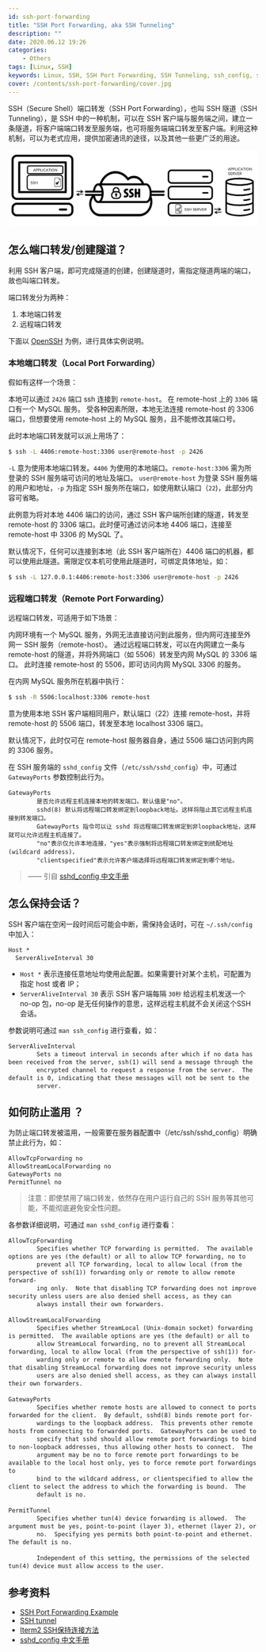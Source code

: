 ```yaml
---
id: ssh-port-forwarding
title: "SSH Port Forwarding, aka SSH Tunneling"
description: ""
date: 2020.06.12 19:26
categories:
    - Others
tags: [Linux, SSH]
keywords: Linux, SSH, SSH Port Forwarding, SSH Tunneling, ssh_config, sshd_config, man
cover: /contents/ssh-port-forwarding/cover.jpg
---
```


SSH（Secure Shell）端口转发（SSH Port Forwarding），也叫 SSH 隧道（SSH Tunneling），是 SSH 中的一种机制，可以在 SSH 客户端与服务端之间，建立一条隧道，将客户端端口转发至服务端，也可将服务端端口转发至客户端。利用这种机制，可以为老式应用，提供加密通讯的途径，以及其他一些更广泛的用途。

![Securing applications with ssh tunneling/port forwarding](/contents/ssh-port-forwarding/Securing_applications_with_ssh_tunneling___port_forwarding.png)


## 怎么端口转发/创建隧道？

利用 SSH 客户端，即可完成隧道的创建，创建隧道时，需指定隧道两端的端口，故也叫端口转发。

端口转发分为两种：
1. 本地端口转发
1. 远程端口转发

下面以 [OpenSSH](https://en.wikipedia.org/wiki/OpenSSH) 为例，进行具体实例说明。

### 本地端口转发（Local Port Forwarding）

假如有这样一个场景：

本地可以通过 `2426` 端口 ssh 连接到 `remote-host`。
在 remote-host 上的 `3306` 端口有一个 MySQL 服务。
受各种因素所限，本地无法连接 remote-host 的 3306 端口，但想要使用 remote-host 上的 MySQL 服务，且不能修改其端口号。

此时本地端口转发就可以派上用场了：

```bash
$ ssh -L 4406:remote-host:3306 user@remote-host -p 2426
```

`-L` 意为使用本地端口转发。`4406` 为使用的本地端口。`remote-host:3306` 需为所登录的 SSH 服务端可访问的地址及端口。
`user@remote-host` 为登录 SSH 服务端的用户和地址，`-p` 为指定 SSH 服务所在端口，如使用默认端口（`22`)，此部分内容可省略。

此例意为将对本地 4406 端口的访问，通过 SSH 客户端所创建的隧道，转发至 remote-host 的 3306 端口。此时便可通过访问本地 4406 端口，连接至 remote-host 中 3306 的 MySQL 了。

默认情况下，任何可以连接到本地（此 SSH 客户端所在）4406 端口的机器，都可以使用此隧道。需限定仅本机可使用此隧道时，可绑定具体地址，如：

```bash
$ ssh -L 127.0.0.1:4406:remote-host:3306 user@remote-host -p 2426
```

### 远程端口转发（Remote Port Forwarding）

远程端口转发，可适用于如下场景：

内网环境有一个 MySQL 服务，外网无法直接访问到此服务，但内网可连接至外网一 SSH 服务（remote-host）。
通过远程端口转发，可以在内网建立一条与 remote-host 的隧道，并将外网端口（如 5506）转发至内网 MySQL 的 3306 端口。
此时连接 remote-host 的 5506，即可访问内网 MySQL 3306 的服务。

在内网 MySQL 服务所在机器中执行：

```bash
$ ssh -R 5506:localhost:3306 remote-host
```

意为使用本地 SSH 客户端相同用户，默认端口（22）连接 remote-host，并将 remote-host 的 5506 端口，转发至本地 localhost 3306 端口。

默认情况下，此时仅可在 remote-host 服务器自身，通过 5506 端口访问到内网的 3306 服务。

在 SSH 服务端的 `sshd_config` 文件（`/etc/ssh/sshd_config`）中，可通过 `GatewayPorts` 参数控制此行为。


```doc
GatewayPorts
        是否允许远程主机连接本地的转发端口。默认值是"no"。
        sshd(8) 默认将远程端口转发绑定到loopback地址。这样将阻止其它远程主机连接到转发端口。
        GatewayPorts 指令可以让 sshd 将远程端口转发绑定到非loopback地址，这样就可以允许远程主机连接了。
        "no"表示仅允许本地连接，"yes"表示强制将远程端口转发绑定到统配地址(wildcard address)，
        "clientspecified"表示允许客户端选择将远程端口转发绑定到哪个地址。
```

> —— 引自 [sshd_config 中文手册](http://www.jinbuguo.com/openssh/sshd_config.html)


## 怎么保持会话？

SSH 客户端在空闲一段时间后可能会中断，需保持会话时，可在 `~/.ssh/config` 中加入：

```config
Host *
  ServerAliveInterval 30
```

* `Host *` 表示连接任意地址均使用此配置。如果需要针对某个主机，可配置为指定 host 或者 IP；
* `ServerAliveInterval 30` 表示 SSH 客户端每隔 `30秒` 给远程主机发送一个 no-op 包，no-op 是无任何操作的意思，这样远程主机就不会关闭这个SSH会话。

参数说明可通过 `man ssh_config` 进行查看，如：

```man
ServerAliveInterval
        Sets a timeout interval in seconds after which if no data has been received from the server, ssh(1) will send a message through the
        encrypted channel to request a response from the server.  The default is 0, indicating that these messages will not be sent to the
        server.
```


## 如何防止滥用 ？

为防止端口转发被滥用，一般需要在服务器配置中（/etc/ssh/sshd_config）明确禁止此行为，如：

```config
AllowTcpForwarding no
AllowStreamLocalForwarding no
GatewayPorts no
PermitTunnel no
```

> 注意：即使禁用了端口转发，依然存在用户运行自己的 SSH 服务等其他可能，不能彻底避免安全性问题。

各参数详细说明，可通过 `man sshd_config` 进行查看：

```man
AllowTcpForwarding
        Specifies whether TCP forwarding is permitted.  The available options are yes (the default) or all to allow TCP forwarding, no to
        prevent all TCP forwarding, local to allow local (from the perspective of ssh(1)) forwarding only or remote to allow remote forward-
        ing only.  Note that disabling TCP forwarding does not improve security unless users are also denied shell access, as they can
        always install their own forwarders.

AllowStreamLocalForwarding
        Specifies whether StreamLocal (Unix-domain socket) forwarding is permitted.  The available options are yes (the default) or all to
        allow StreamLocal forwarding, no to prevent all StreamLocal forwarding, local to allow local (from the perspective of ssh(1)) for-
        warding only or remote to allow remote forwarding only.  Note that disabling StreamLocal forwarding does not improve security unless
        users are also denied shell access, as they can always install their own forwarders.

GatewayPorts
        Specifies whether remote hosts are allowed to connect to ports forwarded for the client.  By default, sshd(8) binds remote port for-
        wardings to the loopback address.  This prevents other remote hosts from connecting to forwarded ports.  GatewayPorts can be used to
        specify that sshd should allow remote port forwardings to bind to non-loopback addresses, thus allowing other hosts to connect.  The
        argument may be no to force remote port forwardings to be available to the local host only, yes to force remote port forwardings to
        bind to the wildcard address, or clientspecified to allow the client to select the address to which the forwarding is bound.  The
        default is no.

PermitTunnel
        Specifies whether tun(4) device forwarding is allowed.  The argument must be yes, point-to-point (layer 3), ethernet (layer 2), or
        no.  Specifying yes permits both point-to-point and ethernet.  The default is no.

        Independent of this setting, the permissions of the selected tun(4) device must allow access to the user.
```


## 参考资料

* [SSH Port Forwarding Example](https://www.ssh.com/ssh/tunneling/example)
* [SSH tunnel](https://www.ssh.com/ssh/tunneling/)
* [Iterm2 SSH保持连接方法](https://www.jianshu.com/p/c0f1ef1f01c2)
* [sshd_config 中文手册](http://www.jinbuguo.com/openssh/sshd_config.html)

